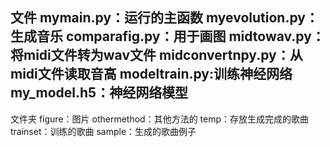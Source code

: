 文件
mymain.py：运行的主函数
myevolution.py：生成音乐
comparafig.py：用于画图
midtowav.py：将midi文件转为wav文件
midconvertnpy.py：从midi文件读取音高
modeltrain.py:训练神经网络
my_model.h5：神经网络模型
------------------------------
文件夹
figure：图片
othermethod：其他方法的
temp：存放生成完成的歌曲
trainset：训练的歌曲
sample：生成的歌曲例子
